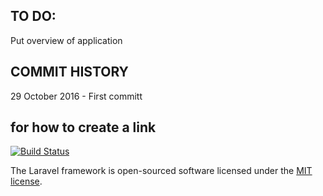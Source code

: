 ## TO DO:
Put overview of application 

## COMMIT HISTORY
29 October 2016 - First committ

## for how to create a link

[![Build Status](https://travis-ci.org/laravel/framework.svg)](https://travis-ci.org/laravel/framework)

The Laravel framework is open-sourced software licensed under the [MIT license](http://opensource.org/licenses/MIT).
